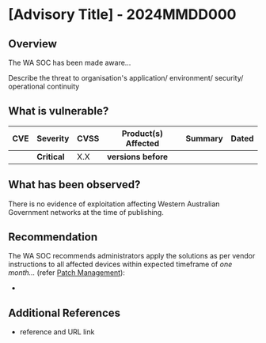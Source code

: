 # \[Advisory Title\] - 2024MMDD000

## Overview

The WA SOC has been made aware…

Describe the threat to organisation's application/ environment/ security/ operational continuity

## What is vulnerable?

| CVE |   Severity   | CVSS | Product(s) Affected | Summary      | Dated |
| --- | ------------ | ---- | ------------------- | ------------ | ----- |
|[]() | **Critical** | X.X  | **versions before** |              |       |

## What has been observed?

There is no evidence of exploitation affecting Western Australian Government networks at the time of publishing.

## Recommendation

The WA SOC recommends administrators apply the solutions as per vendor instructions to all affected devices within expected timeframe of *one month...* (refer [Patch Management](../guidelines/patch-management.md)):

- <Vendor URL>

## Additional References

- reference and URL link
